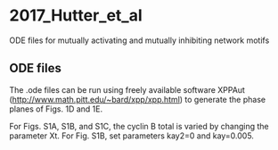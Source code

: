 # 2017_Hutter_et_al
ODE files for mutually activating and mutually inhibiting network motifs

## ODE files
The .ode files can be run using freely available software XPPAut (http://www.math.pitt.edu/~bard/xpp/xpp.html) to generate the phase planes of Figs. 1D and 1E. 

For Figs. S1A, S1B, and S1C, the cyclin B total is varied by changing the parameter Xt. For Fig. S1B, set parameters kay2=0 and kay=0.005. 
